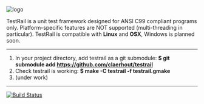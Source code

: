![logo](https://github.com/claerhout/testrail/raw/master/testrail-logo.png)

TestRail is a unit test framework designed for ANSI C99 compliant programs only.
Platform-specific features are NOT supported (multi-threading in particular).
TestRail is compatible with **Linux** and **OSX**, Windows is planned soon.

-------------------------------------------------------------------------------

1. In your project directory, add testrail as a git submodule: **$ git submodule add https://github.com/claerhout/testrail**
2. Check testrail is working: **$ make -C testrail -f testrail.gmake** 
3. (under work)

-------------------------------------------------------------------------------

[![Build Status](https://secure.travis-ci.org/claerhout/testrail.png?branch=master)](http://travis-ci.org/claerhout/testrail)
